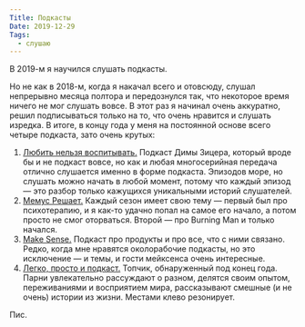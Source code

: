 ```yaml
---
Title: Подкасты
Date: 2019-12-29
Tags:
  - слушаю
---
```


В 2019-м я научился слушать подкасты.

Но не как в 2018-м, когда я накачал всего и отовсюду, слушал непрерывно месяца полтора и передознулся так, что некоторое время ничего не мог слушать вовсе. В этот раз я начинал очень аккуратно, решил подписываться только на то, что очень нравится и слушать изредка. В итоге, в концу года у меня на постоянной основе всего четыре подкаста, зато очень крутых:

1. [Любить нельзя воспитывать.](https://radiomayak.ru/podcasts/podcast/id/2981/) Подкаст Димы Зицера, который вроде бы и не подкаст вовсе, но как и любая многосерийная передача отлично слушается именно в форме подкаста. Эпизодов море, но слушать можно начать в любой момент, потому что каждый эпизод — это разбор только кажущихся уникальными историй слушателей.
2. [Мемус Решает.](https://soundcloud.com/memustalks) Каждый сезон имеет свою тему — первый был про психотерапию, и я как-то удачно попал на самое его начало, а потом просто не смог оторваться. Второй — про Burning Man и только начался.
3. [Make Sense.](https://soundcloud.com/productsense) Подкаст про продукты и про все, что с ними связано. Редко, когда мне нравятся околорабочие подкасты, но это исключение — и темы, и гости мейксенса очень интересные.
4. [Легко, просто и подкаст.](https://www.niceandeasy.me/podcast) Топчик, обнаруженный под конец года. Парни увлекательно рассуждают о разном, делятся своим опытом, переживаниями и восприятием мира, рассказывают смешные (и не очень) истории из жизни. Местами клево резонирует.

Пис.